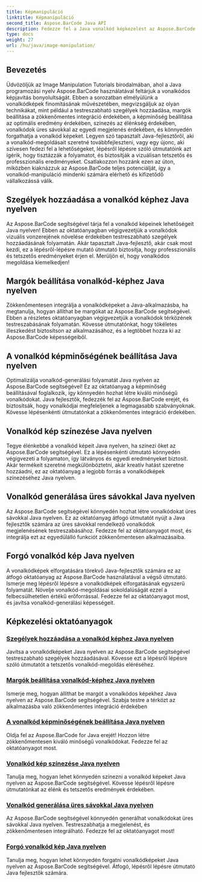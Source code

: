 ```yaml
---
title: Képmanipuláció
linktitle: Képmanipuláció
second_title: Aspose.BarCode Java API
description: Fedezze fel a Java vonalkód képkezelést az Aspose.BarCode oktatóanyaggal. Fokozza, testreszabja és hozzon létre tetszetős vonalkódokat könnyedén.
type: docs
weight: 27
url: /hu/java/image-manipulation/
---
```

## Bevezetés
Üdvözöljük az Image Manipulation Tutorials birodalmában, ahol a Java programozási nyelv Aspose.BarCode használatával feltárjuk a vonalkódos képjavítás bonyolultságát. Ebben a sorozatban elmélyülünk a vonalkódképek finomításának művészetében, megvizsgáljuk az olyan technikákat, mint például a testreszabható szegélyek hozzáadása, margók beállítása a zökkenőmentes integráció érdekében, a képminőség beállítása az optimális eredmény érdekében, színezés az élénkség érdekében, vonalkódok üres sávokkal az egyedi megjelenés érdekében, és könnyedén forgathatja a vonalkód képeket. Legyen szó tapasztalt Java-fejlesztőről, aki a vonalkód-megoldásait szeretné továbbfejleszteni, vagy egy újonc, aki szívesen fedezi fel a lehetőségeket, lépésről lépésre szóló útmutatóink azt ígérik, hogy tisztázzák a folyamatot, és biztosítják a vizuálisan tetszetős és professzionális eredményeket. Csatlakozzon hozzánk ezen az úton, miközben kiaknázzuk az Aspose.BarCode teljes potenciálját, így a vonalkód-manipuláció mindenki számára elérhető és kifizetődő vállalkozássá válik.


## Szegélyek hozzáadása a vonalkód képhez Java nyelven

Az Aspose.BarCode segítségével tárja fel a vonalkód képeinek lehetőségeit Java nyelven! Ebben az oktatóanyagban végigvezetjük a vonalkódok vizuális vonzerejének növelése érdekében testreszabható szegélyek hozzáadásának folyamatán. Akár tapasztalt Java-fejlesztő, akár csak most kezdi, ez a lépésről-lépésre mutató útmutató biztosítja, hogy professzionális és tetszetős eredményeket érjen el. Merüljön el, hogy vonalkódos megoldása kiemelkedjen!

## Margók beállítása vonalkód-képhez Java nyelven

Zökkenőmentesen integrálja a vonalkódképeket a Java-alkalmazásba, ha megtanulja, hogyan állíthat be margókat az Aspose.BarCode segítségével. Ebben a részletes oktatóanyagban végigvezetjük a vonalkódok térközének testreszabásának folyamatán. Kövesse útmutatónkat, hogy tökéletes illeszkedést biztosítson az alkalmazásához, és a legtöbbet hozza ki az Aspose.BarCode képességeiből.

## A vonalkód képminőségének beállítása Java nyelven

Optimalizálja vonalkód-generálási folyamatát Java nyelven az Aspose.BarCode segítségével! Ez az oktatóanyag a képminőség beállításával foglalkozik, így könnyedén hozhat létre kiváló minőségű vonalkódokat. Java fejlesztők, fedezzék fel az Aspose.BarCode erejét, és biztosítsák, hogy vonalkódjai megfeleljenek a legmagasabb szabványoknak. Kövesse lépésenkénti útmutatónkat a zökkenőmentes integráció érdekében.

## Vonalkód kép színezése Java nyelven

Tegye élénkebbé a vonalkód képeit Java nyelven, ha színezi őket az Aspose.BarCode segítségével. Ez a lépésenkénti útmutató könnyedén végigvezeti a folyamaton, így látványos és egyedi eredményeket biztosít. Akár termékeit szeretné megkülönböztetni, akár kreatív hatást szeretne hozzáadni, ez az oktatóanyag a legjobb forrás a vonalkódképek színezéséhez Java nyelven.

## Vonalkód generálása üres sávokkal Java nyelven

Az Aspose.BarCode segítségével könnyedén hozhat létre vonalkódokat üres sávokkal Java nyelven. Ez az oktatóanyag átfogó útmutatót nyújt a Java fejlesztők számára az üres sávokkal rendelkező vonalkódok megjelenésének testreszabásához. Fedezze fel az oktatóanyagot most, és integrálja ezt az egyedülálló funkciót zökkenőmentesen alkalmazásaiba.

## Forgó vonalkód kép Java nyelven

A vonalkódképek elforgatására törekvő Java-fejlesztők számára ez az átfogó oktatóanyag az Aspose.BarCode használatával a végső útmutató. Ismerje meg lépésről lépésre a vonalkódképek elforgatásának egyszerű folyamatát. Növelje vonalkód-megoldásai sokoldalúságát ezzel a felbecsülhetetlen értékű erőforrással. Fedezze fel az oktatóanyagot most, és javítsa vonalkód-generálási képességeit.
## Képkezelési oktatóanyagok
### [Szegélyek hozzáadása a vonalkód képhez Java nyelven](./adding-borders-barcode-image/)
Javítsa a vonalkódképeket Java nyelven az Aspose.BarCode segítségével testreszabható szegélyek hozzáadásával. Kövesse ezt a lépésről lépésre szóló útmutatót a tetszetős vonalkód-megoldás eléréséhez.
### [Margók beállítása vonalkód-képhez Java nyelven](./setting-margins-barcode-image/)
Ismerje meg, hogyan állíthat be margót a vonalkódos képekhez Java nyelven az Aspose.BarCode segítségével. Szabja testre a térközt az alkalmazásba való zökkenőmentes integráció érdekében
### [A vonalkód képminőségének beállítása Java nyelven](./adjusting-image-quality-barcode/)
Oldja fel az Aspose.BarCode for Java erejét! Hozzon létre zökkenőmentesen kiváló minőségű vonalkódokat. Fedezze fel az oktatóanyagot most.
### [Vonalkód kép színezése Java nyelven](./colorizing-barcode-image/)
Tanulja meg, hogyan lehet könnyedén színezni a vonalkód képeket Java nyelven az Aspose.BarCode segítségével. Kövesse lépésről lépésre útmutatónkat az élénk és tetszetős eredmények érdekében.
### [Vonalkód generálása üres sávokkal Java nyelven](./generating-barcode-empty-bars/)
Az Aspose.BarCode segítségével könnyedén generálhat vonalkódokat üres sávokkal Java nyelven. Testreszabhatja a megjelenést, és zökkenőmentesen integrálható. Fedezze fel az oktatóanyagot most!
### [Forgó vonalkód kép Java nyelven](./rotating-barcode-image/)
Tanulja meg, hogyan lehet könnyedén forgatni vonalkódképeket Java nyelven az Aspose.BarCode segítségével. Átfogó, lépésről lépésre útmutató Java fejlesztők számára.